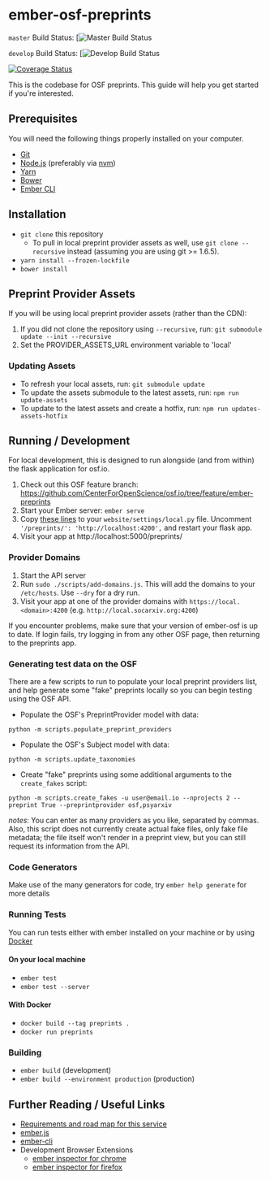 # ember-osf-preprints

`master` Build Status: [![Master Build Status](https://github.com/CenterForOpenScience/ember-osf-preprints/workflows/CI.yml/badge.svg?branch=master)

`develop` Build Status: [![Develop Build Status](https://github.com/CenterForOpenScience/ember-osf-preprints/workflows/CI.yml/badge.svg?branch=develop)

[![Coverage Status](https://coveralls.io/repos/github/CenterForOpenScience/ember-osf-preprints/badge.svg?branch=develop)](https://coveralls.io/github/CenterForOpenScience/ember-osf-preprints?branch=develop)

This is the codebase for OSF preprints.
This guide will help you get started if you're interested.

## Prerequisites

You will need the following things properly installed on your computer.

-   [Git](http://git-scm.com/)
-   [Node.js](http://nodejs.org/) (preferably via [nvm](https://github.com/creationix/nvm#install-script))
-   [Yarn](https://yarnpkg.com/)
-   [Bower](http://bower.io/)
-   [Ember CLI](http://ember-cli.com/)

## Installation

-   `git clone` this repository
    -   To pull in local preprint provider assets as well, use `git clone --recursive` instead (assuming you are using git >= 1.6.5).
-   `yarn install --frozen-lockfile`
-   `bower install`

## Preprint Provider Assets

If you will be using local preprint provider assets (rather than the CDN):

1. If you did not clone the repository using `--recursive`, run: `git submodule update --init --recursive`
2. Set the PROVIDER_ASSETS_URL environment variable to 'local'

### Updating Assets

-   To refresh your local assets, run: `git submodule update`
-   To update the assets submodule to the latest assets, run: `npm run update-assets`
-   To update to the latest assets and create a hotfix, run: `npm run updates-assets-hotfix`

## Running / Development

For local development, this is designed to run alongside (and from within) the flask application for osf.io.

1. Check out this OSF feature branch: https://github.com/CenterForOpenScience/osf.io/tree/feature/ember-preprints
2. Start your Ember server: `ember serve`
3. Copy [these lines](https://github.com/centerforopenscience/osf.io/blob/a98615b68a5cf620bc76c550808dd78ea3a305ec/website/settings/local-dist.py#L18-L22)
   to your `website/settings/local.py` file. Uncomment `'/preprints/': 'http://localhost:4200',` and restart your flask app.
4. Visit your app at http://localhost:5000/preprints/

### Provider Domains

1. Start the API server
1. Run `sudo ./scripts/add-domains.js`. This will add the domains to your `/etc/hosts`. Use `--dry` for a dry run.
1. Visit your app at one of the provider domains with `https://local.<domain>:4200` (e.g. `http://local.socarxiv.org:4200`)

If you encounter problems, make sure that your version of ember-osf is up to date. If login fails, try logging in from
any other OSF page, then returning to the preprints app.

### Generating test data on the OSF

There are a few scripts to run to populate your local preprint providers list, and help generate some "fake" preprints locally so you can begin testing using the OSF API.

-   Populate the OSF's PreprintProvider model with data:

`python -m scripts.populate_preprint_providers`

-   Populate the OSF's Subject model with data:

`python -m scripts.update_taxonomies`

-   Create "fake" preprints using some additional arguments to the `create_fakes` script:

`python -m scripts.create_fakes -u user@email.io --nprojects 2 --preprint True --preprintprovider osf,psyarxiv`

_notes_: You can enter as many providers as you like, separated by commas. Also, this script does not currently create actual fake files, only fake file metadata; the file itself won't render in a preprint view, but you can still request its information from the API.

### Code Generators

Make use of the many generators for code, try `ember help generate` for more details

### Running Tests

You can run tests either with ember installed on your machine or by using [Docker](https://docs.docker.com/engine/getstarted/step_one/)

#### On your local machine

-   `ember test`
-   `ember test --server`

#### With Docker

-   `docker build --tag preprints .`
-   `docker run preprints`

### Building

-   `ember build` (development)
-   `ember build --environment production` (production)

## Further Reading / Useful Links

-   [Requirements and road map for this service](https://docs.google.com/spreadsheets/d/1SocElbBjc_Nhme4-SJv2_zytBd1ys8R5aZDb3POe94c/edit#gid=1340026270)
-   [ember.js](http://emberjs.com/)
-   [ember-cli](http://ember-cli.com/)
-   Development Browser Extensions
    -   [ember inspector for chrome](https://chrome.google.com/webstore/detail/ember-inspector/bmdblncegkenkacieihfhpjfppoconhi)
    -   [ember inspector for firefox](https://addons.mozilla.org/en-US/firefox/addon/ember-inspector/)
